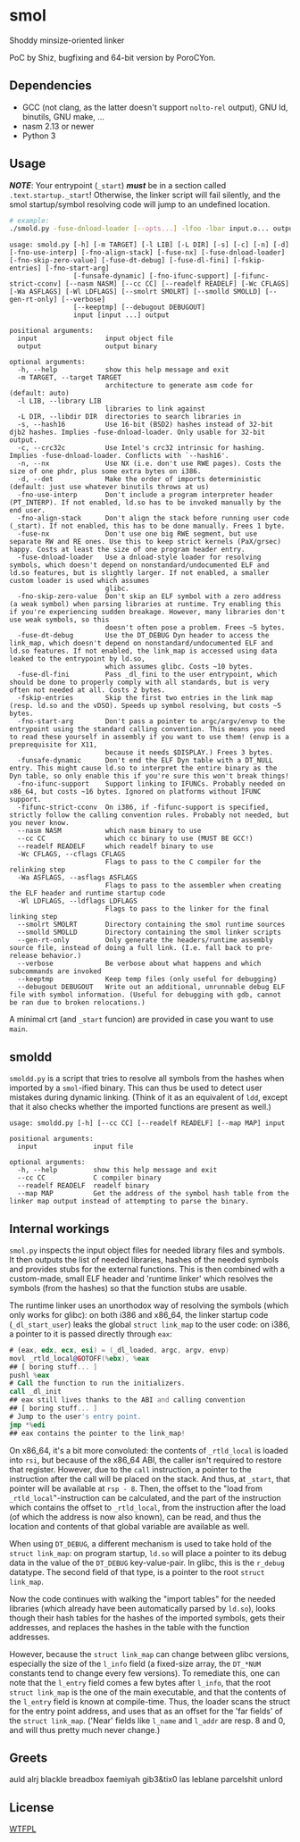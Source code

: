 # smol

Shoddy minsize-oriented linker

PoC by Shiz, bugfixing and 64-bit version by PoroCYon.

## Dependencies

* GCC (not clang, as the latter doesn't support `nolto-rel` output), GNU ld,
  binutils, GNU make, ...
* nasm 2.13 or newer
* Python 3

## Usage

***NOTE***: Your entrypoint (`_start`) ***must*** be in a section called
`.text.startup._start`! Otherwise, the linker script will fail silently, and
the smol startup/symbol resolving code will jump to an undefined location.

```sh
# example:
./smold.py -fuse-dnload-loader [--opts...] -lfoo -lbar input.o... output.elf
```

```
usage: smold.py [-h] [-m TARGET] [-l LIB] [-L DIR] [-s] [-c] [-n] [-d] [-fno-use-interp] [-fno-align-stack] [-fuse-nx] [-fuse-dnload-loader] [-fno-skip-zero-value] [-fuse-dt-debug] [-fuse-dl-fini] [-fskip-entries] [-fno-start-arg]
                [-funsafe-dynamic] [-fno-ifunc-support] [-fifunc-strict-cconv] [--nasm NASM] [--cc CC] [--readelf READELF] [-Wc CFLAGS] [-Wa ASFLAGS] [-Wl LDFLAGS] [--smolrt SMOLRT] [--smolld SMOLLD] [--gen-rt-only] [--verbose]
                [--keeptmp] [--debugout DEBUGOUT]
                input [input ...] output

positional arguments:
  input                 input object file
  output                output binary

optional arguments:
  -h, --help            show this help message and exit
  -m TARGET, --target TARGET
                        architecture to generate asm code for (default: auto)
  -l LIB, --library LIB
                        libraries to link against
  -L DIR, --libdir DIR  directories to search libraries in
  -s, --hash16          Use 16-bit (BSD2) hashes instead of 32-bit djb2 hashes. Implies -fuse-dnload-loader. Only usable for 32-bit output.
  -c, --crc32c          Use Intel's crc32 intrinsic for hashing. Implies -fuse-dnload-loader. Conflicts with `--hash16'.
  -n, --nx              Use NX (i.e. don't use RWE pages). Costs the size of one phdr, plus some extra bytes on i386.
  -d, --det             Make the order of imports deterministic (default: just use whatever binutils throws at us)
  -fno-use-interp       Don't include a program interpreter header (PT_INTERP). If not enabled, ld.so has to be invoked manually by the end user.
  -fno-align-stack      Don't align the stack before running user code (_start). If not enabled, this has to be done manually. Frees 1 byte.
  -fuse-nx              Don't use one big RWE segment, but use separate RW and RE ones. Use this to keep strict kernels (PaX/grsec) happy. Costs at least the size of one program header entry.
  -fuse-dnload-loader   Use a dnload-style loader for resolving symbols, which doesn't depend on nonstandard/undocumented ELF and ld.so features, but is slightly larger. If not enabled, a smaller custom loader is used which assumes
                        glibc.
  -fno-skip-zero-value  Don't skip an ELF symbol with a zero address (a weak symbol) when parsing libraries at runtime. Try enabling this if you're experiencing sudden breakage. However, many libraries don't use weak symbols, so this
                        doesn't often pose a problem. Frees ~5 bytes.
  -fuse-dt-debug        Use the DT_DEBUG Dyn header to access the link_map, which doesn't depend on nonstandard/undocumented ELF and ld.so features. If not enabled, the link_map is accessed using data leaked to the entrypoint by ld.so,
                        which assumes glibc. Costs ~10 bytes.
  -fuse-dl-fini         Pass _dl_fini to the user entrypoint, which should be done to properly comply with all standards, but is very often not needed at all. Costs 2 bytes.
  -fskip-entries        Skip the first two entries in the link map (resp. ld.so and the vDSO). Speeds up symbol resolving, but costs ~5 bytes.
  -fno-start-arg        Don't pass a pointer to argc/argv/envp to the entrypoint using the standard calling convention. This means you need to read these yourself in assembly if you want to use them! (envp is a preprequisite for X11,
                        because it needs $DISPLAY.) Frees 3 bytes.
  -funsafe-dynamic      Don't end the ELF Dyn table with a DT_NULL entry. This might cause ld.so to interpret the entire binary as the Dyn table, so only enable this if you're sure this won't break things!
  -fno-ifunc-support    Support linking to IFUNCs. Probably needed on x86_64, but costs ~16 bytes. Ignored on platforms without IFUNC support.
  -fifunc-strict-cconv  On i386, if -fifunc-support is specified, strictly follow the calling convention rules. Probably not needed, but you never know.
  --nasm NASM           which nasm binary to use
  --cc CC               which cc binary to use (MUST BE GCC!)
  --readelf READELF     which readelf binary to use
  -Wc CFLAGS, --cflags CFLAGS
                        Flags to pass to the C compiler for the relinking step
  -Wa ASFLAGS, --asflags ASFLAGS
                        Flags to pass to the assembler when creating the ELF header and runtime startup code
  -Wl LDFLAGS, --ldflags LDFLAGS
                        Flags to pass to the linker for the final linking step
  --smolrt SMOLRT       Directory containing the smol runtime sources
  --smolld SMOLLD       Directory containing the smol linker scripts
  --gen-rt-only         Only generate the headers/runtime assembly source file, instead of doing a full link. (I.e. fall back to pre-release behavior.)
  --verbose             Be verbose about what happens and which subcommands are invoked
  --keeptmp             Keep temp files (only useful for debugging)
  --debugout DEBUGOUT   Write out an additional, unrunnable debug ELF file with symbol information. (Useful for debugging with gdb, cannot be ran due to broken relocations.)
```

A minimal crt (and `_start` funcion) are provided in case you want to use `main`.

## smoldd

`smoldd.py` is a script that tries to resolve all symbols from the hashes when
imported by a `smol`-ified binary. This can thus be used to detect user mistakes
during dynamic linking. (Think of it as an equivalent of `ldd`, except that it
also checks whether the imported functions are present as well.)

```
usage: smoldd.py [-h] [--cc CC] [--readelf READELF] [--map MAP] input

positional arguments:
  input              input file

optional arguments:
  -h, --help         show this help message and exit
  --cc CC            C compiler binary
  --readelf READELF  readelf binary
  --map MAP          Get the address of the symbol hash table from the linker map output instead of attempting to parse the binary.
```

## Internal workings

`smol.py` inspects the input object files for needed library files and symbols.
It then outputs the list of needed libraries, hashes of the needed symbols and
provides stubs for the external functions. This is then combined with a
custom-made, small ELF header and 'runtime linker' which resolves the symbols
(from the hashes) so that the function stubs are usable.

The runtime linker uses an unorthodox way of resolving the symbols (which only
works for glibc): on both i386 and x86_64, the linker startup code
(`_dl_start_user`) leaks the global `struct link_map` to the user code:
on i386, a pointer to it is passed directly through `eax`:

```asm
# (eax, edx, ecx, esi) = (_dl_loaded, argc, argv, envp)
movl _rtld_local@GOTOFF(%ebx), %eax
## [ boring stuff... ]
pushl %eax
# Call the function to run the initializers.
call _dl_init
## eax still lives thanks to the ABI and calling convention
## [ boring stuff... ]
# Jump to the user's entry point.
jmp *%edi
## eax contains the pointer to the link_map!
```

On x86_64, it's a bit more convoluted: the contents of `_rtld_local` is loaded
into `rsi`, but because of the x86_64 ABI, the caller isn't required to restore
that register. However, due to the `call` instruction, a pointer to the
instruction after the call will be placed on the stack. And thus, at `_start`,
that pointer will be available at `rsp - 8`. Then, the offset to the "load from
`_rtld_local`"-instruction can be calculated, and the part of the instruction
which contains the offset to `_rtld_local`, from the instruction after the load
(of which the address is now also known), can be read, and thus the location
and contents of that global variable are available as well.

When using `DT_DEBUG`, a different mechanism is used to take hold of the
`struct link_map`: on program startup, `ld.so` will place a pointer to its
debug data in the value of the `DT_DEBUG` key-value-pair. In glibc, this is
the `r_debug` datatype. The second field of that type, is a pointer to the
root `struct link_map`.

Now the code continues with walking the "import tables" for the needed
libraries (which already have been automatically parsed by `ld.so`), looks
though their hash tables for the hashes of the imported symbols, gets their
addresses, and replaces the hashes in the table with the function addresses.

However, because the `struct link_map` can change between glibc versions,
especially the size of the `l_info` field (a fixed-size array, the `DT_*NUM`
constants tend to change every few versions). To remediate this, one can note
that the `l_entry` field comes a few bytes after `l_info`, that the root
`struct link_map` is the one of the main executable, and that the contents of
the `l_entry` field is known at compile-time. Thus, the loader scans the struct
for the entry point address, and uses that as an offset for the 'far fields' of
the `struct link_map`. ('Near' fields like `l_name` and `l_addr` are resp. 8
and 0, and will thus pretty much never change.)

## Greets

auld alrj blackle breadbox faemiyah gib3&tix0 las leblane parcelshit unlord

## License

[WTFPL](/LICENSE)

